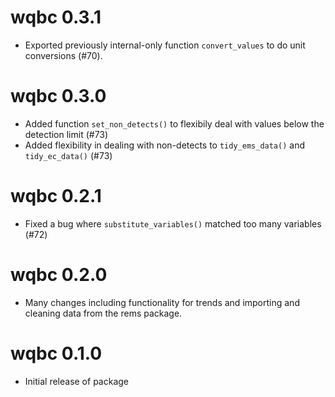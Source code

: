 # wqbc 0.3.1

- Exported previously internal-only function `convert_values` to do unit conversions (#70).

# wqbc 0.3.0

- Added function `set_non_detects()` to flexibily deal with values below the 
detection limit (#73)
- Added flexibility in dealing with non-detects to `tidy_ems_data()` and `tidy_ec_data()` (#73)

# wqbc 0.2.1

- Fixed a bug where `substitute_variables()` matched too many variables (#72)

# wqbc 0.2.0

- Many changes including functionality for trends and importing and cleaning 
data from the rems package.

# wqbc 0.1.0

- Initial release of package
